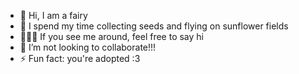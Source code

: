 - 👋 Hi, I am a fairy
- 👀 I spend my time collecting seeds and flying on sunflower fields
- 🧚🏻‍♀️ If you see me around, feel free to say hi
- 💞️ I’m not looking to collaborate!!!
- ⚡ Fun fact: you're adopted :3

<!---
chiara620/chiara620 is a ✨ special ✨ repository because its `README.md` (this file) appears on your GitHub profile.
You can click the Preview link to take a look at your changes.
--->

